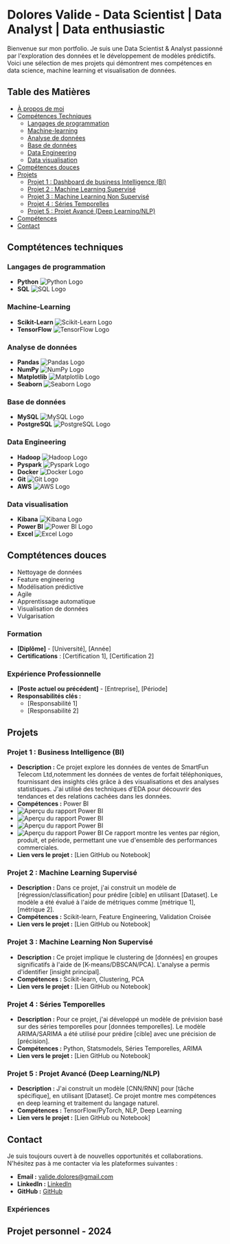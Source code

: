 # Dolores Valide - Data Scientist | Data Analyst | Data enthusiastic

Bienvenue sur mon portfolio. Je suis une Data Scientist & Analyst passionné par l'exploration des données et le développement de modèles prédictifs.
Voici une sélection de mes projets qui démontrent mes compétences en data science, machine learning et visualisation de données.

## Table des Matières
- [À propos de moi](#à-propos-de-moi)
- [Compétences Techniques](#compétences-techniques)
    - [Langages de programmation](#langages-de-programmation)
    - [Machine-learning](#machine-learning)
    - [Analyse de données](#analyse-de-données)
    - [Base de données](#base-de-données)
    - [Data Engineering](#data-engineering)
    - [Data visualisation](#data-visualisation)
- [Compétences douces](#compétences-douces)
- [Projets](#projets)
    - [Projet 1 : Dashboard de business Intelligence (BI)](#projet-1--business-intelligence)
    - [Projet 2 : Machine Learning Supervisé](#projet-2--machine-learning-supervisé)
    - [Projet 3 : Machine Learning Non Supervisé](#projet-3--machine-learning-non-supervisé)
    - [Projet 4 : Séries Temporelles](#projet-4--séries-temporelles)
    - [Projet 5 : Projet Avancé (Deep Learning/NLP)](#projet-5--projet-avancé-deep-learningnlp)
- [Compétences](#compétences)
- [Contact](#contact)

## Comptétences techniques
### Langages de programmation 
- **Python** ![Python Logo](https://img.shields.io/badge/-Python-3776AB?logo=python&logoColor=white)
- **SQL** ![SQL Logo](https://img.shields.io/badge/-SQL-4479A1?logo=MySQL&logoColor=white)

### Machine-Learning
- **Scikit-Learn** ![Scikit-Learn Logo](https://img.shields.io/badge/-Scikit--Learn-F7931E?logo=scikit-learn&logoColor=white)
- **TensorFlow** ![TensorFlow Logo](https://img.shields.io/badge/-TensorFlow-FF6F00?logo=tensorflow&logoColor=white)

### Analyse de données 
- **Pandas** ![Pandas Logo](https://img.shields.io/badge/-Pandas-150458?logo=pandas&logoColor=white)
- **NumPy** ![NumPy Logo](https://img.shields.io/badge/-NumPy-013243?logo=numpy&logoColor=white)
- **Matplotlib** ![Matplotlib Logo](https://img.shields.io/badge/-Matplotlib-11557C?logo=Matplotlib&logoColor=white)
- **Seaborn** ![Seaborn Logo](https://img.shields.io/badge/-Seaborn-3776AB?logo=Seaborn&logoColor=white)

### Base de données
- **MySQL** ![MySQL Logo](https://img.shields.io/badge/-MySQL-4479A1?logo=mysql&logoColor=white)
- **PostgreSQL** ![PostgreSQL Logo](https://img.shields.io/badge/-PostgreSQL-336791?logo=postgresql&logoColor=white)

### Data Engineering  
- **Hadoop** ![Hadoop Logo](https://img.shields.io/badge/-Hadoop-66CCFF?logo=apache-hadoop&logoColor=black)
- **Pyspark** ![Pyspark Logo](https://img.shields.io/badge/-PySpark-E25A1C?logo=apache-spark&logoColor=white)
- **Docker** ![Docker Logo](https://img.shields.io/badge/-Docker-2496ED?logo=docker&logoColor=white)
- **Git** ![Git Logo](https://img.shields.io/badge/-Git-F05032?logo=git&logoColor=white)
- **AWS** ![AWS Logo](https://img.shields.io/badge/-AWS-232F3E?logo=amazon-aws&logoColor=white)

### Data visualisation
- **Kibana** ![Kibana Logo](https://img.shields.io/badge/-Kibana-005571?logo=kibana&logoColor=white)
- **Power BI** ![Power BI Logo](https://img.shields.io/badge/-Power%20BI-F2C811?logo=power-bi&logoColor=black)
- **Excel** ![Excel Logo](https://img.shields.io/badge/-Excel-217346?logo=microsoft-excel&logoColor=white)


## Comptétences douces
 - Nettoyage de données
 - Feature engineering
 - Modélisation prédictive
 - Agile
 - Apprentissage automatique 
 - Visualisation de données  
 - Vulgarisation

### Formation
- **[Diplôme]** - [Université], [Année]
- **Certifications** : [Certification 1], [Certification 2]

### Expérience Professionnelle
- **[Poste actuel ou précédent]** - [Entreprise], [Période]
- **Responsabilités clés :**
    - [Responsabilité 1]
    - [Responsabilité 2]
   
## Projets

### Projet 1 : Business Intelligence (BI)
- **Description :** Ce projet explore les données de ventes de SmartFun Telecom Ltd,notemment les données de ventes de forfait téléphoniques, fournissant des insights clés grâce à des visualisations et des analyses statistiques. J'ai utilisé des techniques d'EDA pour découvrir des tendances et des relations cachées dans les données.
- **Compétences :** Power BI
- ![Aperçu du rapport Power BI](assets/rapport_smart_fun.png)
- ![Aperçu du rapport Power BI](assets/Analyse_temporelle.png)
- ![Aperçu du rapport Power BI](assets/analyse_spatiale.png)
- ![Aperçu du rapport Power BI](assets/Analyse_comparative.png)
Ce rapport montre les ventes par région, produit, et période, permettant une vue d'ensemble des performances commerciales.
- **Lien vers le projet :** [Lien GitHub ou Notebook]

### Projet 2 : Machine Learning Supervisé
- **Description :** Dans ce projet, j'ai construit un modèle de [régression/classification] pour prédire [cible] en utilisant [Dataset]. Le modèle a été évalué à l'aide de métriques comme [métrique 1], [métrique 2].
- **Compétences :** Scikit-learn, Feature Engineering, Validation Croisée
- **Lien vers le projet :** [Lien GitHub ou Notebook]

### Projet 3 : Machine Learning Non Supervisé
- **Description :** Ce projet implique le clustering de [données] en groupes significatifs à l'aide de [K-means/DBSCAN/PCA]. L'analyse a permis d'identifier [insight principal].
- **Compétences :** Scikit-learn, Clustering, PCA
- **Lien vers le projet :** [Lien GitHub ou Notebook]

### Projet 4 : Séries Temporelles
- **Description :** Pour ce projet, j'ai développé un modèle de prévision basé sur des séries temporelles pour [données temporelles]. Le modèle ARIMA/SARIMA a été utilisé pour prédire [cible] avec une précision de [précision].
- **Compétences :** Python, Statsmodels, Séries Temporelles, ARIMA
- **Lien vers le projet :** [Lien GitHub ou Notebook]

### Projet 5 : Projet Avancé (Deep Learning/NLP)
- **Description :** J'ai construit un modèle [CNN/RNN] pour [tâche spécifique], en utilisant [Dataset]. Ce projet montre mes compétences en deep learning et traitement du langage naturel.
- **Compétences :** TensorFlow/PyTorch, NLP, Deep Learning
- **Lien vers le projet :** [Lien GitHub ou Notebook]

## Contact

Je suis toujours ouvert à de nouvelles opportunités et collaborations. N'hésitez pas à me contacter via les plateformes suivantes :

- **Email :** [valide.dolores@gmail.com](mailto:valide.dolores@gmail.com)
- **LinkedIn :** [LinkedIn](www.linkedin.com/in/d-valide)
- **GitHub :** [GitHub](https://github.com/DValide)
### Expériences 
## Projet personnel  - 2024

